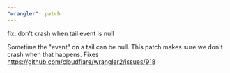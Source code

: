 ```yaml
---
"wrangler": patch
---
```


fix: don't crash when tail event is null

Sometime the "event" on a tail can be null. This patch makes sure we don't crash when that happens. Fixes https://github.com/cloudflare/wrangler2/issues/918
